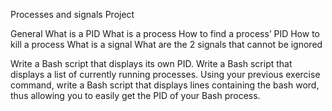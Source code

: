 Processes and signals Project

General
What is a PID
What is a process
How to find a process’ PID
How to kill a process
What is a signal
What are the 2 signals that cannot be ignored

Write a Bash script that displays its own PID.
Write a Bash script that displays a list of currently running processes.
Using your previous exercise command, write a Bash script that displays lines containing the bash word, thus allowing you to easily get the PID of your Bash process.
